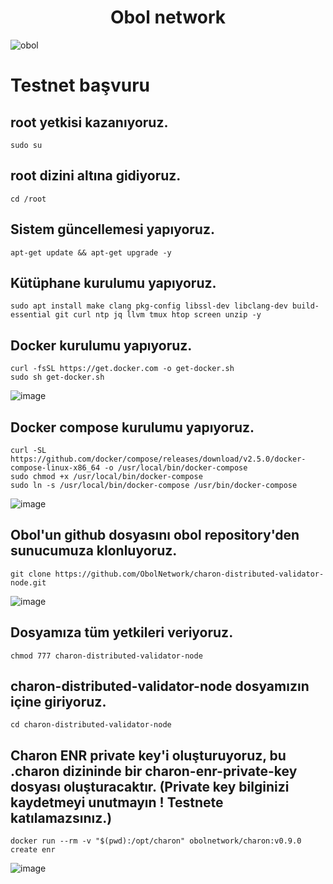 # <h1 align="center">Obol network</h1>
![obol](https://user-images.githubusercontent.com/73015593/181934677-3ec36fc7-f2c4-45d2-a3c8-2dbd7361e562.png)

# Testnet başvuru

## root yetkisi kazanıyoruz.
```
sudo su
```

## root dizini altına gidiyoruz.
```
cd /root
```

## Sistem güncellemesi yapıyoruz.
```
apt-get update && apt-get upgrade -y
```

## Kütüphane kurulumu yapıyoruz.
```
sudo apt install make clang pkg-config libssl-dev libclang-dev build-essential git curl ntp jq llvm tmux htop screen unzip -y
```

## Docker kurulumu yapıyoruz.
```
curl -fsSL https://get.docker.com -o get-docker.sh
sudo sh get-docker.sh
```
![image](https://user-images.githubusercontent.com/73015593/181934007-7c171d4f-cf93-4e7d-bb42-f9e334f88af2.png)

## Docker compose kurulumu yapıyoruz.
```
curl -SL https://github.com/docker/compose/releases/download/v2.5.0/docker-compose-linux-x86_64 -o /usr/local/bin/docker-compose
sudo chmod +x /usr/local/bin/docker-compose
sudo ln -s /usr/local/bin/docker-compose /usr/bin/docker-compose
```
![image](https://user-images.githubusercontent.com/73015593/181934025-06218983-f066-4b54-b7da-776f5dc23c70.png)


## Obol'un github dosyasını obol repository'den sunucumuza klonluyoruz.
```
git clone https://github.com/ObolNetwork/charon-distributed-validator-node.git
```
![image](https://user-images.githubusercontent.com/73015593/181934031-3d1569c0-f90f-456d-adba-a66fe763e941.png)

## Dosyamıza tüm yetkileri veriyoruz.
```
chmod 777 charon-distributed-validator-node
```

## charon-distributed-validator-node dosyamızın içine giriyoruz.
```
cd charon-distributed-validator-node
```


## Charon ENR private key'i oluşturuyoruz, bu .charon dizininde bir charon-enr-private-key dosyası oluşturacaktır. (Private key bilginizi kaydetmeyi unutmayın ! Testnete katılamazsınız.)
```
docker run --rm -v "$(pwd):/opt/charon" obolnetwork/charon:v0.9.0 create enr
```
![image](https://user-images.githubusercontent.com/73015593/181934511-ac355d19-483f-41fe-882b-40d8288e5584.png)




























